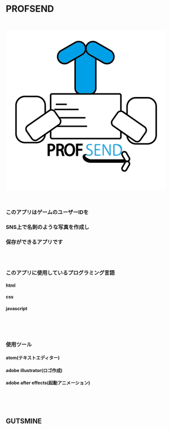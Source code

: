 # PROFSEND

<br>

![profsend rogo](img-1.png)

<br>

### このアプリはゲームのユーザーIDを
### SNS上で名刺のような写真を作成し
### 保存ができるアプリです

<br>

<br>

### このアプリに使用しているプログラミング言語
#### html
#### css
#### javascript

<br>

<br>

<br>

### 使用ツール

#### atom(テキストエディター)

#### adobe illustrator(ロゴ作成)

#### adobe after effects(起動アニメーション)

<br>

<br>

<br>


## GUTSMINE
